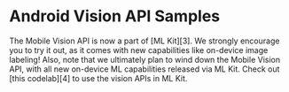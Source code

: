 Android Vision API Samples
==========================

The Mobile Vision API is now a part of [ML Kit][3]. We strongly encourage you to try it out, as it comes with new capabilities like on-device image labeling! Also, note that we ultimately plan to wind down the Mobile Vision API, with all new on-device ML capabilities released via ML Kit. Check out [this codelab][4] to use the vision APIs in ML Kit.

